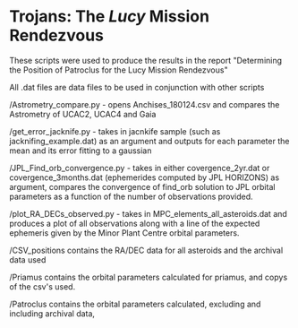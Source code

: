 # Trojans: The *Lucy* Mission Rendezvous

These scripts were used to produce the results in the report "Determining the Position of Patroclus for the Lucy Mission Rendezvous"

All .dat files are data files to be used in conjunction with other scripts

/Astrometry\_compare.py - opens Anchises\_180124.csv and compares the Astrometry of UCAC2, UCAC4 and Gaia

/get\_error\_jacknife.py - takes in jacnkife sample (such as jacknifing\_example.dat) as an argument and outputs for each parameter the mean and its error fitting to a gaussian

/JPL\_Find\_orb\_convergence.py - takes in either covergence\_2yr.dat or covergence\_3months.dat (ephemerides computed by JPL HORIZONS) as argument, compares the convergence of find\_orb solution to JPL orbital parameters as a function of the number of observations provided.

/plot\_RA\_DECs\_observed.py - takes in MPC\_elements\_all\_asteroids.dat and produces a plot of all observations along with a line of the expected ephemeris given by the Minor Plant Centre orbital parameters.

/CSV_positions contains the RA/DEC data for all asteroids and the archival data used

/Priamus contains the orbital parameters calculated for priamus, and copys of the csv's used.

/Patroclus contains the orbital parameters calculated, excluding and including archival data, 

